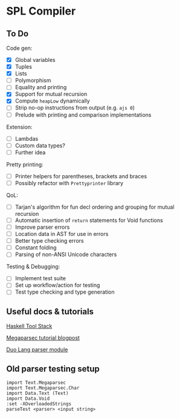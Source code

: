 # SPL Compiler

## To Do
Code gen:
- [x] Global variables
- [x] Tuples
- [x] Lists
- [ ] Polymorphism
- [ ] Equality and printing
- [x] Support for mutual recursion
- [x] Compute `heapLow` dynamically
- [ ] Strip no-op instructions from output (e.g. `ajs 0`)
- [ ] Prelude with printing and comparison implementations

Extension:
- [ ] Lambdas
- [ ] Custom data types?
- [ ] Further idea

Pretty printing:
- [ ] Printer helpers for parentheses, brackets and braces
- [ ] Possibly refactor with `Prettyprinter` library

QoL:
- [ ] Tarjan's algorithm for fun decl ordering and grouping for mutual recursion
- [ ] Automatic insertion of `return` statements for Void functions
- [ ] Improve parser errors
- [ ] Location data in AST for use in errors
- [ ] Better type checking errors
- [ ] Constant folding
- [ ] Parsing of non-ANSI Unicode characters

Testing & Debugging:
- [ ] Implement test suite
- [ ] Set up workflow/action for testing
- [ ] Test type checking and type generation

## Useful docs & tutorials
[Haskell Tool Stack](https://docs.haskellstack.org/en/stable/GUIDE/)

[Megaparsec tutorial blogpost](https://markkarpov.com/tutorial/megaparsec.html)

[Duo Lang parser module](https://github.com/duo-lang/duo-lang/tree/main/src/Parser)

## Old parser testing setup
```
import Text.Megaparsec
import Text.Megaparsec.Char
import Data.Text (Text)
import Data.Void
:set -XOverloadedStrings
parseTest <parser> <input string>
```
